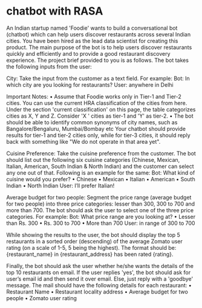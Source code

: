 # chatbot with RASA
An Indian startup named 'Foodie' wants to build a conversational bot (chatbot) which can help users discover restaurants across several Indian cities. You have been hired as the lead data scientist for creating this product.
The main purpose of the bot is to help users discover restaurants quickly and efficiently and to provide a good restaurant discovery experience. The project brief provided to you is as follows.
The bot takes the following inputs from the user:


City: Take the input from the customer as a text field. 
For example:
Bot: In which city are you looking for restaurants?
User: anywhere in Delhi

Important Notes: 
•	Assume that Foodie works only in Tier-1 and Tier-2 cities. You can use the current HRA classification of the cities from here. Under the section 'current classification' on this page, the table categorizes cities as X, Y and Z. Consider 'X ' cities as tier-1 and 'Y' as tier-2. 
•	The bot should be able to identify common synonyms of city names, such as Bangalore/Bengaluru, Mumbai/Bombay etc
Your chatbot should provide results for tier-1 and tier-2 cities only, while for tier-3 cities, it should reply back with something like "We do not operate in that area yet".



Cuisine Preference: Take the cuisine preference from the customer. The bot should list out the following six cuisine categories (Chinese, Mexican, Italian, American, South Indian & North Indian) and the customer can select any one out of that. Following is an example for the same:
Bot: What kind of cuisine would you prefer?
•	Chinese
•	Mexican
•	Italian
•	American
•	South Indian
•	North Indian
User: I’ll prefer Italian!
 
 
 
Average budget for two people: Segment the price range (average budget for two people) into three price categories: lesser than 300, 300 to 700 and more than 700. The bot should ask the user to select one of the three price categories. For example:
Bot: What price range are you looking at?
•	Lesser than Rs. 300
•	Rs. 300 to 700
•	More than 700
User: in range of 300 to 700

While showing the results to the user, the bot should display the top 5 restaurants in a sorted order (descending) of the average Zomato user rating (on a scale of 1-5, 5 being the highest). The format should be: {restaurant_name} in {restaurant_address} has been rated {rating}.

Finally, the bot should ask the user whether he/she wants the details of the top 10 restaurants on email. If the user replies 'yes', the bot should ask for user’s email id and then send it over email. Else, just reply with a 'goodbye' message. The mail should have the following details for each restaurant:
•	Restaurant Name
•	Restaurant locality address
•	Average budget for two people
•	Zomato user rating
